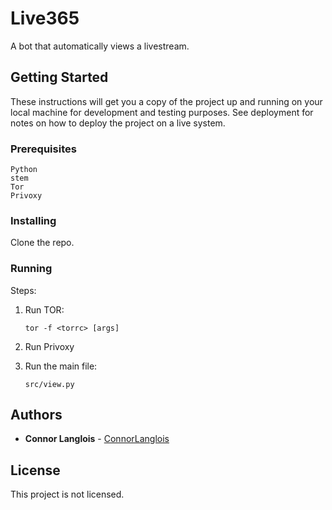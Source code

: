 # Live365

A bot that automatically views a livestream.

## Getting Started

These instructions will get you a copy of the project up and running on your local machine for development and testing purposes. See deployment for notes on how to deploy the project on a live system.

### Prerequisites

```
Python
stem
Tor
Privoxy
```

### Installing

Clone the repo.

### Running

Steps:

1. Run TOR:

	```
	tor -f <torrc> [args]
	```

2. Run Privoxy

3. Run the main file:

	```
	src/view.py
	```

## Authors

* **Connor Langlois** - [ConnorLanglois](https://github.com/ConnorLanglois)

## License

This project is not licensed.
